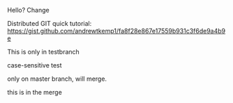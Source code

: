 Hello? Change

Distributed GIT quick tutorial:
https://gist.github.com/andrewtkemp1/fa8f28e867e17559b931c3f6de9a4b9e

This is only in testbranch

case-sensitive test

only on master branch, will merge.

this is in the merge